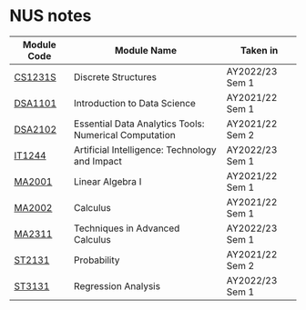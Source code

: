 # NUS notes

 Module Code | Module Name | Taken in 
 --- | --- | ---
 [CS1231S](/CS1231S) | Discrete Structures | AY2022/23 Sem 1
 [DSA1101](/DSA1101) | Introduction to Data Science | AY2021/22 Sem 1
 [DSA2102](/DSA2102) | Essential Data Analytics Tools: Numerical Computation | AY2021/22 Sem 2
 [IT1244](/IT1244) | Artificial Intelligence: Technology and Impact | AY2022/23 Sem 1 
 [MA2001](/MA2001) | Linear Algebra I | AY2021/22 Sem 1
 [MA2002](/MA2002) | Calculus | AY2021/22 Sem 1
 [MA2311](/MA2311) | Techniques in Advanced Calculus | AY2022/23 Sem 1 
 [ST2131](/ST2131) | Probability | AY2021/22 Sem 2
 [ST3131](/ST3131) | Regression Analysis | AY2022/23 Sem 1
